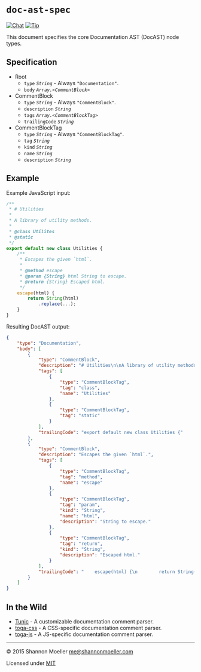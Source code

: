 # `doc-ast-spec`

[![Chat][gitter-img]][gitter-url] [![Tip][amazon-img]][amazon-url]

This document specifies the core Documentation AST (DocAST) node types.

## Specification

- Root
  - `type` _`String`_ - Always `"Documentation"`.
  - `body` _`Array.<CommentBlock>`_
- CommentBlock
  - `type` _`String`_ - Always `"CommentBlock"`.
  - `description` _`String`_
  - `tags` _`Array.<CommentBlockTag>`_
  - `trailingCode` _`String`_
- CommentBlockTag
  - `type` _`String`_ - Always `"CommentBlockTag"`.
  - `tag` _`String`_
  - `kind` _`String`_
  - `name` _`String`_
  - `description` _`String`_

## Example

Example JavaScript input:

```js
/**
 * # Utilities
 *
 * A library of utility methods.
 *
 * @class Utilites
 * @static
 */
export default new class Utilities {
    /**
     * Escapes the given `html`.
     *
     * @method escape
     * @param {String} html String to escape.
     * @return {String} Escaped html.
     */
    escape(html) {
        return String(html)
            .replace(...);
    }
}
```

Resulting DocAST output:

```json
{
    "type": "Documentation",
    "body": [
        {
            "type": "CommentBlock",
            "description": "# Utilities\n\nA library of utility methods.",
            "tags": [
                {
                    "type": "CommentBlockTag",
                    "tag": "class",
                    "name": "Utilities"
                },
                {
                    "type": "CommentBlockTag",
                    "tag": "static"
                }
            ],
            "trailingCode": "export default new class Utilities {"
        },
        {
            "type": "CommentBlock",
            "description": "Escapes the given `html`.",
            "tags": [
                {
                    "type": "CommentBlockTag",
                    "tag": "method",
                    "name": "escape"
                },
                {
                    "type": "CommentBlockTag",
                    "tag": "param",
                    "kind": "String",
                    "name": "html",
                    "description": "String to escape."
                },
                {
                    "type": "CommentBlockTag",
                    "tag": "return",
                    "kind": "String",
                    "description": "Escaped html."
                }
            ],
            "trailingCode": "    escape(html) {\n        return String(html)\n            .replace(...);\n    }\n}"
        }
    ]
}
```

## In the Wild

- [Tunic](https://github.com/togajs/tunic) - A customizable documentation comment parser.
- [toga-css](https://github.com/togajs/toga-css) - A CSS-specific documentation comment parser.
- [toga-js](https://github.com/togajs/toga-js) - A JS-specific documentation comment parser.

----

© 2015 Shannon Moeller <me@shannonmoeller.com>

Licensed under [MIT](http://shannonmoeller.com/mit.txt)

[amazon-img]:    https://img.shields.io/badge/amazon-tip_jar-yellow.svg?style=flat-square
[amazon-url]:    https://www.amazon.com/gp/registry/wishlist/1VQM9ID04YPC5?sort=universal-price
[gitter-img]:    http://img.shields.io/badge/gitter-join_chat-1dce73.svg?style=flat-square
[gitter-url]:    https://gitter.im/togajs/toga
